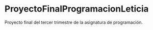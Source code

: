 # ProyectoFinalProgramacionLeticia
Proyecto final del tercer trimestre de la asignatura de programación.
